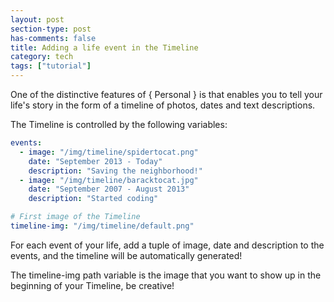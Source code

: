 ```yaml
---
layout: post
section-type: post
has-comments: false
title: Adding a life event in the Timeline
category: tech
tags: ["tutorial"]
---
```


One of the distinctive features of { Personal } is that enables you to tell your
life's story in the form of a timeline of photos, dates and text descriptions.

The Timeline is controlled by the following variables:

```yaml
events:
  - image: "/img/timeline/spidertocat.png"
    date: "September 2013 - Today"
    description: "Saving the neighborhood!"
  - image: "/img/timeline/baracktocat.jpg"
    date: "September 2007 - August 2013"
    description: "Started coding"

# First image of the Timeline
timeline-img: "/img/timeline/default.png"
```

For each event of your life, add a tuple of image, date and description to the
events, and the timeline will be automatically generated!

The timeline-img path variable is the image that you want to show up in the
beginning of your Timeline, be creative!
